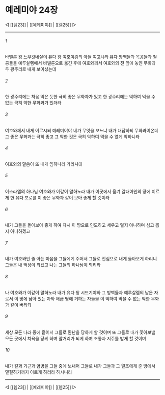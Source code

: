 ﻿# 예레미야 24장

◁ [[렘23]] | [[예레미야]] | [[렘25]] ▷
***

###### 1
바벨론 왕 느부갓네살이 유다 왕 여호야김의 아들 여고냐와 유다 방백들과 목공들과 철공들을 예루살렘에서 바벨론으로 옮긴 후에 여호와께서 여호와의 전 앞에 놓인 무화과 두 광주리로 내게 보이셨는데

###### 2
한 광주리에는 처음 익은 듯한 극히 좋은 무화과가 있고 한 광주리에는 악하여 먹을 수 없는 극히 악한 무화과가 있더라

###### 3
여호와께서 내게 이르시되 예레미야야 네가 무엇을 보느냐 내가 대답하되 무화과이온데 그 좋은 무화과는 극히 좋고 그 악한 것은 극히 악하여 먹을 수 없게 악하니라

###### 4
여호와의 말씀이 또 내게 임하니라 가라사대

###### 5
이스라엘의 하나님 여호와가 이같이 말하노라 내가 이곳에서 옮겨 갈대아인의 땅에 이르게 한 유다 포로를 이 좋은 무화과 같이 보아 좋게 할 것이라

###### 6
내가 그들을 돌아보아 좋게 하여 다시 이 땅으로 인도하고 세우고 헐지 아니하며 심고 뽑지 아니하겠고

###### 7
내가 여호와인 줄 아는 마음을 그들에게 주어서 그들로 전심으로 내게 돌아오게 하리니 그들은 내 백성이 되겠고 나는 그들의 하나님이 되리라

###### 8
나 여호와가 이같이 말하노라 내가 유다 왕 시드기야와 그 방백들과 예루살렘의 남은 자로서 이 땅에 남아 있는 자와 애굽 땅에 거하는 자들을 이 악하여 먹을 수 없는 악한 무화과 같이 버리되

###### 9
세상 모든 나라 중에 흩어서 그들로 환난을 당하게 할 것이며 또 그들로 내가 쫓아보낼 모든 곳에서 치욕을 당케 하며 말거리가 되게 하며 조롱과 저주를 받게 할 것이며

###### 10
내가 칼과 기근과 염병을 그들 중에 보내어 그들로 내가 그들과 그 열조에게 준 땅에서 멸절하기까지 이르게 하리라 하시니라

***
◁ [[렘23]] | [[예레미야]] | [[렘25]] ▷
